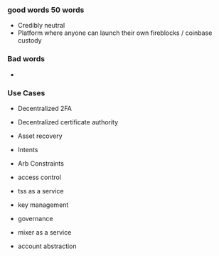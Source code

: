 
### good words 50 words

- Credibly neutral
- Platform where anyone can launch their own fireblocks / coinbase custody

### Bad words

-

### Use Cases

- Decentralized 2FA
- Decentralized certificate authority

- Asset recovery
- Intents
- Arb Constraints
- access control

- tss as a service
- key management
- governance
- mixer as a service
- account abstraction
